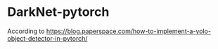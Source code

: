 # DarkNet-pytorch

According to https://blog.paperspace.com/how-to-implement-a-yolo-object-detector-in-pytorch/

